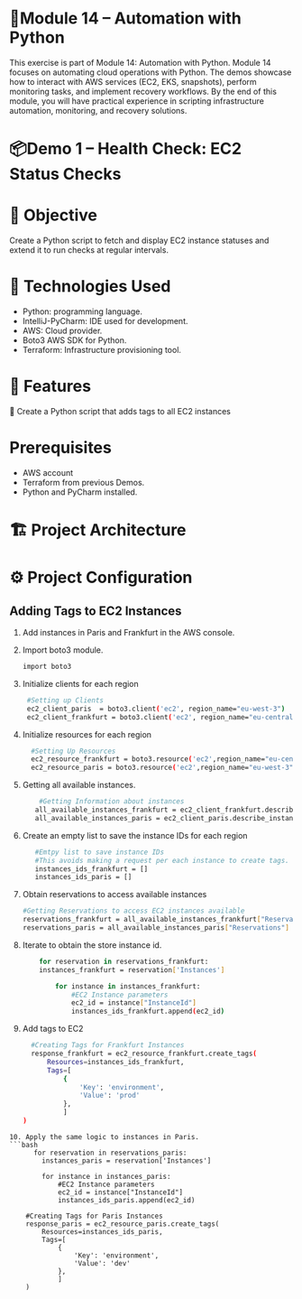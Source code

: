 # 🐍Module 14 – Automation with Python
This exercise is part of Module 14: Automation with Python. Module 14 focuses on automating cloud operations with Python. The demos showcase how to interact with AWS services (EC2, EKS, snapshots), perform monitoring tasks, and implement recovery workflows. By the end of this module, you will have practical experience in scripting infrastructure automation, monitoring, and recovery solutions.

# 📦Demo 1 – Health Check: EC2 Status Checks
# 📌 Objective
Create a Python script to fetch and display EC2 instance statuses and extend it to run checks at regular intervals.

# 🚀 Technologies Used
* Python: programming language.
* IntelliJ-PyCharm: IDE used for development.
* AWS: Cloud provider.
* Boto3 AWS SDK for Python.
* Terraform: Infrastructure provisioning tool.
  
# 🎯 Features
🐍 Create a Python script that adds tags to all EC2 instances

# Prerequisites
* AWS account
* Terraform from previous Demos.
* Python and PyCharm installed.
  
# 🏗 Project Architecture

# ⚙️ Project Configuration
   
## Adding Tags to EC2 Instances
1. Add instances in Paris and Frankfurt in the AWS console.
2. Import boto3 module.
   ```bash
   import boto3
   ``` 
3. Initialize clients for each region
   ```bash
    #Setting up Clients
    ec2_client_paris  = boto3.client('ec2', region_name="eu-west-3")
    ec2_client_frankfurt = boto3.client('ec2', region_name="eu-central-1")
   ```
4. Initialize resources for each region
   ```bash
     #Setting Up Resources
     ec2_resource_frankfurt = boto3.resource('ec2',region_name="eu-central-1")
     ec2_resource_paris = boto3.resource('ec2',region_name="eu-west-3")
   ```
5. Getting all available instances.
   ```bash
       #Getting Information about instances
      all_available_instances_frankfurt = ec2_client_frankfurt.describe_instances()
      all_available_instances_paris = ec2_client_paris.describe_instances()
   ```
6. Create an empty list to save the instance IDs for each region

   ```bash
      #Emtpy list to save instance IDs
      #This avoids making a request per each instance to create tags.
      instances_ids_frankfurt = []
      instances_ids_paris = []
   ```
7. Obtain reservations to access available instances
    ```bash
    #Getting Reservations to access EC2 instances available
    reservations_frankfurt = all_available_instances_frankfurt["Reservations"]
    reservations_paris = all_available_instances_paris["Reservations"]
    ```
8. Iterate to obtain the store instance id.
    ```bash
        for reservation in reservations_frankfurt:
        instances_frankfurt = reservation['Instances']
    
            for instance in instances_frankfurt:
                #EC2 Instance parameters
                ec2_id = instance["InstanceId"]
                instances_ids_frankfurt.append(ec2_id)

    ```
9. Add tags to EC2
    ```bash
      #Creating Tags for Frankfurt Instances
      response_frankfurt = ec2_resource_frankfurt.create_tags(
          Resources=instances_ids_frankfurt,
          Tags=[
              {
                  'Key': 'environment',
                  'Value': 'prod'
              },
              ]
    )
  ```
10. Apply the same logic to instances in Paris.
```bash
        for reservation in reservations_paris:
          instances_paris = reservation['Instances']
      
          for instance in instances_paris:
              #EC2 Instance parameters
              ec2_id = instance["InstanceId"]
              instances_ids_paris.append(ec2_id)
      
      #Creating Tags for Paris Instances
      response_paris = ec2_resource_paris.create_tags(
          Resources=instances_ids_paris,
          Tags=[
              {
                  'Key': 'environment',
                  'Value': 'dev'
              },
              ]
      )

```
